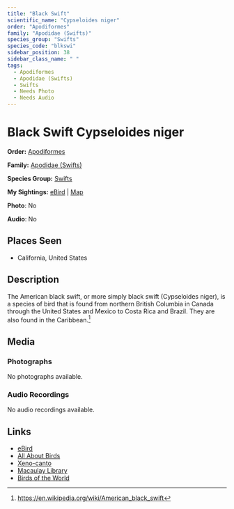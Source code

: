 ```yaml
---
title: "Black Swift"
scientific_name: "Cypseloides niger"
order: "Apodiformes"
family: "Apodidae (Swifts)"
species_group: "Swifts"
species_code: "blkswi"
sidebar_position: 38
sidebar_class_name: " "
tags: 
  - Apodiformes
  - Apodidae (Swifts)
  - Swifts
  - Needs Photo
  - Needs Audio
---
```


# Black Swift <span className='sci_name'>Cypseloides niger</span>

**Order:** [Apodiformes](/tags/apodiformes)

**Family:** [Apodidae (Swifts)](/tags/apodidae-swifts)

**Species Group:** [Swifts](/tags/swifts)

**My Sightings:** [eBird](https://ebird.org/lifelist?r=world&time=life&spp=blkswi) | [Map](/map?species_code=blkswi)

**Photo**: No 

**Audio**: No

## Places Seen

* California, United States

## Description
The American black swift, or more simply black swift (Cypseloides niger), is a species of bird that is found from northern British Columbia in Canada through the United States and Mexico to Costa Rica and Brazil. They are also found in the Caribbean.[^1]

[^1]: https://en.wikipedia.org/wiki/American_black_swift

## Media
### Photographs
No photographs available.

### Audio Recordings
No audio recordings available.

## Links
* [eBird](https://ebird.org/species/blkswi) 
* [All About Birds](https://www.allaboutbirds.org/guide/blkswi) 
* [Xeno-canto](https://www.xeno-canto.org/species/cypseloides-niger) 
* [Macaulay Library](https://search.macaulaylibrary.org/catalog?taxonCode=blkswi&sort=rating_rank_desc)
* [Birds of the World](https://birdsoftheworld.org/bow/species/blkswi)
